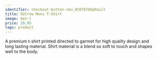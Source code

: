 ```yaml
---
identifier: checkout-button-sku_HCD76TQXpRaiil
title: 92Crew Mens T-Shirt
image: men-t
price: 29.95
tags: product
---
```

A premium t-shirt printed directed to garmet for high quality design and long lasting material. Shirt material is a blend so soft to touch and shapes well to the body.
